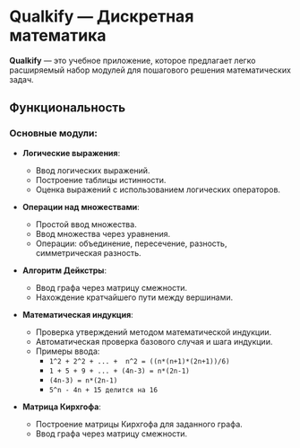 # Qualkify — Дискретная математика

**Qualkify** — это учебное приложение, которое предлагает легко расширяемый набор модулей для пошагового решения математических задач.

## Функциональность

### Основные модули:
- **Логические выражения**:
  - Ввод логических выражений.
  - Построение таблицы истинности.
  - Оценка выражений с использованием логических операторов.

- **Операции над множествами**:
  - Простой ввод множества.
  - Ввод множества через уравнения.
  - Операции: объединение, пересечение, разность, симметрическая разность.

- **Алгоритм Дейкстры**:
  - Ввод графа через матрицу смежности.
  - Нахождение кратчайшего пути между вершинами.

- **Математическая индукция**:
  - Проверка утверждений методом математической индукции.
  - Автоматическая проверка базового случая и шага индукции.
  - Примеры ввода:
    - `1^2 + 2^2 + ... +  n^2 = ((n*(n+1)*(2n+1))/6)`
    - `1 + 5 + 9 + ... + (4n-3) = n*(2n-1)`
    - `(4n-3) = n*(2n-1)`
    - `5^n - 4n + 15 делится на 16`

- **Матрица Кирхгофа**:
  - Построение матрицы Кирхгофа для заданного графа.
  - Ввод графа через матрицу смежности.
